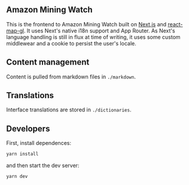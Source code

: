 ## Amazon Mining Watch

This is the frontend to Amazon Mining Watch built on [Next.js](https://nextjs.org/) and [react-map-gl](https://visgl.github.io/react-map-gl/). It uses Next's native i18n support and App Router. As Next's language handling is still in flux at time of writing, it uses some custom middlewear and a cookie to persist the user's locale.

## Content management

Content is pulled from markdown files in `./markdown`.

## Translations

Interface translations are stored in `./dictionaries`.

## Developers

First, install dependences:

```bash
yarn install
```

and then start the dev server:

```bash
yarn dev
```

